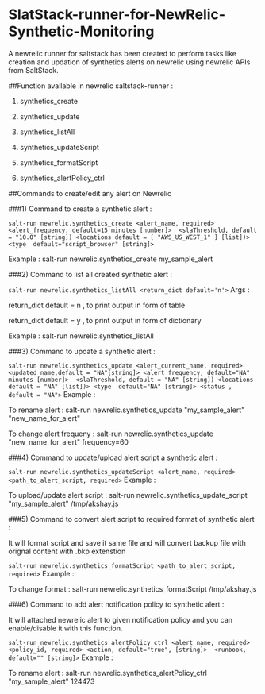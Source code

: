 # SlatStack-runner-for-NewRelic-Synthetic-Monitoring

A newrelic runner for saltstack has been created to perform tasks like creation and updation of synthetics alerts on newrelic using newrelic APIs from SaltStack. 



##Function available in newrelic saltstack-runner :



1) synthetics_create

2) synthetics_update

3) synthetics_listAll

4) synthetics_updateScript

5) synthetics_formatScript

6) synthetics_alertPolicy_ctrl



##Commands to create/edit any alert on Newrelic  


###1) Command to create a synthetic alert : 

 ```salt-run newrelic.synthetics_create <alert_name, required> <alert_frequency, default=15 minutes [number]>  <slaThreshold, default = "10.0" [string]) <locations default = [ "AWS_US_WEST_1" ] [list])> <type  default="script_browser" [string]> ```


 Example : salt-run newrelic.synthetics_create my_sample_alert





###2) Command to list  all created synthetic alert : 

 ```salt-run newrelic.synthetics_listAll <return_dict default='n'>```
Args : 

return_dict default = n , to print output in form of table

return_dict default = y , to print output in form of dictionary 

Example : salt-run newrelic.synthetics_listAll





###3) Command to update a synthetic alert :  

```salt-run newrelic.synthetics_update <alert_current_name, required>  <updated_name,default = "NA"[string]> <alert_frequency, default="NA" minutes [number]>  <slaThreshold, default = "NA" [string]) <locations default = "NA" [list])> <type  default="NA" [string]> <status , default = "NA">```
 Example :

To rename alert :      salt-run newrelic.synthetics_update "my_sample_alert"  "new_name_for_alert"

To change alert frequeny :    salt-run newrelic.synthetics_update "new_name_for_alert" frequency=60



###4) Command to update/upload alert script a synthetic alert : 

```salt-run newrelic.synthetics_updateScript <alert_name, required>  <path_to_alert_script, required>```
Example :

To upload/update alert script :     salt-run newrelic.synthetics_update_script "my_sample_alert" /tmp/akshay.js 





###5) Command to convert alert script to required format of synthetic alert : 

It will format script and save it same file and will convert backup file with orignal content with .bkp extenstion 

```salt-run newrelic.synthetics_formatScript <path_to_alert_script, required>```
Example :

To change format :   salt-run newrelic.synthetics_formatScript /tmp/akshay.js





###6) Command to add alert notification policy to synthetic alert : 

It will attached newrelic alert to given notification policy and you can enable/disable it with this function.

```salt-run newrelic.synthetics_alertPolicy_ctrl <alert_name, required>  <policy_id, required> <action, default="true", [string]>  <runbook, default="" [string]>```
Example :

To rename alert :    salt-run newrelic.synthetics_alertPolicy_ctrl "my_sample_alert"  124473



